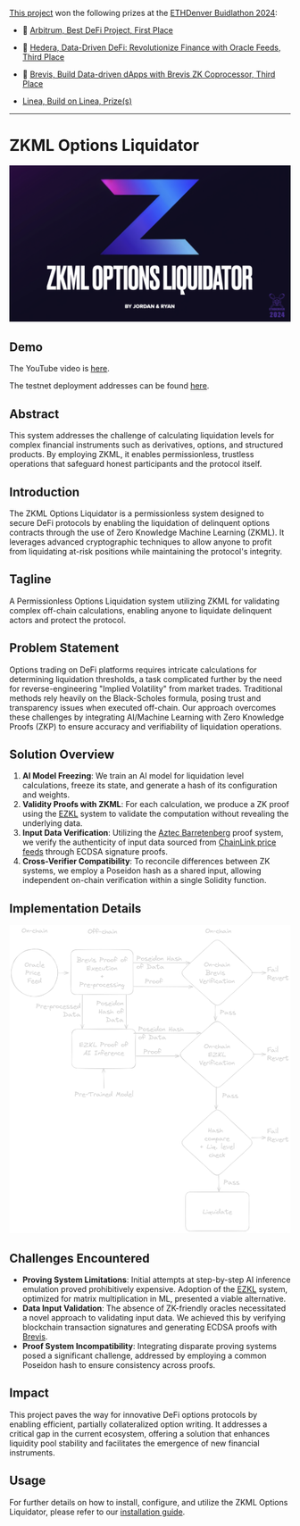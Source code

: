 [This project](https://devfolio.co/projects/zkml-options-liquidator-055b) won the following prizes at the [ETHDenver Buidlathon 2024](https://www.ethdenver.com/buidlathon):

- 🥇 [Arbitrum, Best DeFi Project, First Place](https://ethdenver2024.devfolio.co/projects?prizes=acb6a5b38f6643f0921ff516e50bb64d)

- 🥉 [Hedera, Data-Driven DeFi: Revolutionize Finance with Oracle Feeds, Third Place](https://ethdenver2024.devfolio.co/projects?prizes=6baabf87eaa24d73a6ffbbe93a6af671)

- 🥉 [Brevis, Build Data-driven dApps with Brevis ZK Coprocessor, Third Place](https://ethdenver2024.devfolio.co/projects?prizes=4cdb75c8d2b24ef0bf9fb30d88785912)

- [Linea, Build on Linea, Prize(s)](https://ethdenver2024.devfolio.co/projects?prizes=2b10202901254f0b89797dcfdf8903ab)

----

# ZKML Options Liquidator

![ZKML Options Liquidator Logo](zkml-liquidator-title.png)

## Demo

The YouTube video is [here](https://youtu.be/XTA-R8yXP2E).

The testnet deployment addresses can be found [here](./demo/DEPLOYMENT.md).

## Abstract

This system addresses the challenge of calculating liquidation levels for complex financial instruments such as derivatives, options, and structured products. By employing ZKML, it enables permissionless, trustless operations that safeguard honest participants and the protocol itself.

## Introduction

The ZKML Options Liquidator is a permissionless system designed to secure DeFi protocols by enabling the liquidation of delinquent options contracts through the use of Zero Knowledge Machine Learning (ZKML). It leverages advanced cryptographic techniques to allow anyone to profit from liquidating at-risk positions while maintaining the protocol's integrity.

## Tagline

A Permissionless Options Liquidation system utilizing ZKML for validating complex off-chain calculations, enabling anyone to liquidate delinquent actors and protect the protocol.

## Problem Statement

Options trading on DeFi platforms requires intricate calculations for determining liquidation thresholds, a task complicated further by the need for reverse-engineering "Implied Volatility" from market trades. Traditional methods rely heavily on the Black-Scholes formula, posing trust and transparency issues when executed off-chain. Our approach overcomes these challenges by integrating AI/Machine Learning with Zero Knowledge Proofs (ZKP) to ensure accuracy and verifiability of liquidation operations.

## Solution Overview

1. **AI Model Freezing**: We train an AI model for liquidation level calculations, freeze its state, and generate a hash of its configuration and weights.
2. **Validity Proofs with ZKML**: For each calculation, we produce a ZK proof using the [EZKL](https://ezkl.xyz/) system to validate the computation without revealing the underlying data.
3. **Input Data Verification**: Utilizing the [Aztec Barretenberg](https://github.com/AztecProtocol/barretenberg) proof system, we verify the authenticity of input data sourced from [ChainLink price feeds](https://docs.chain.link/data-feeds/price-feeds) through ECDSA signature proofs.
4. **Cross-Verifier Compatibility**: To reconcile differences between ZK systems, we employ a Poseidon hash as a shared input, allowing independent on-chain verification within a single Solidity function.

## Implementation Details

![ZKML Liquidator Diagram](zkml-liquidator-diagram.png)

## Challenges Encountered

- **Proving System Limitations**: Initial attempts at step-by-step AI inference emulation proved prohibitively expensive. Adoption of the [EZKL](https://ezkl.xyz/) system, optimized for matrix multiplication in ML, presented a viable alternative.
- **Data Input Validation**: The absence of ZK-friendly oracles necessitated a novel approach to validating input data. We achieved this by verifying blockchain transaction signatures and generating ECDSA proofs with [Brevis](https://brevis.network/).
- **Proof System Incompatibility**: Integrating disparate proving systems posed a significant challenge, addressed by employing a common Poseidon hash to ensure consistency across proofs.

## Impact

This project paves the way for innovative DeFi options protocols by enabling efficient, partially collateralized option writing. It addresses a critical gap in the current ecosystem, offering a solution that enhances liquidity pool stability and facilitates the emergence of new financial instruments.

## Usage

For further details on how to install, configure, and utilize the ZKML Options Liquidator, please refer to our [installation guide](HOWTO.md).
